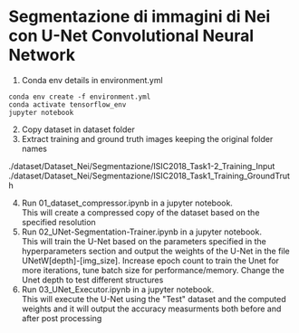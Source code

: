 # Segmentazione di immagini di Nei con U-Net Convolutional Neural Network

1. Conda env details in environment.yml

```
conda env create -f environment.yml
conda activate tensorflow_env
jupyter notebook
```

2. Copy dataset in dataset folder
3. Extract training and ground truth images keeping the original folder names

./dataset/Dataset_Nei/Segmentazione/ISIC2018_Task1-2_Training_Input
./dataset/Dataset_Nei/Segmentazione/ISIC2018_Task1_Training_GroundTruth

4. Run 01_dataset_compressor.ipynb in a jupyter notebook.<br/>This will create a compressed copy of the dataset based on the specified resolution
5. Run 02_UNet-Segmentation-Trainer.ipynb in a jupyter notebook.<br/>This will train the U-Net based on the parameters specified in the hyperparameters section and output the weights of the U-Net in the file UNetW[depth]-[img_size]. Increase epoch count to train the Unet for more iterations, tune batch size for performance/memory. Change the Unet depth to test different structures
6. Run 03_UNet_Executor.ipynb in a jupyter notebook.<br/>This will execute the U-Net using the "Test" dataset and the computed weights and it will output the accuracy measurments both before and after post processing

